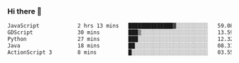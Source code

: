 ### Hi there 👋

<!--START_SECTION:waka-->

```txt
JavaScript            2 hrs 13 mins   ██████████████▓░░░░░░░░░░   59.08 %
GDScript              30 mins         ███▒░░░░░░░░░░░░░░░░░░░░░   13.59 %
Python                27 mins         ███░░░░░░░░░░░░░░░░░░░░░░   12.32 %
Java                  18 mins         ██░░░░░░░░░░░░░░░░░░░░░░░   08.31 %
ActionScript 3        8 mins          █░░░░░░░░░░░░░░░░░░░░░░░░   03.55 %
```

<!--END_SECTION:waka-->


<!--
**AnkelMauCastillo/AnkelMauCastillo** is a ✨ _special_ ✨ repository because its `README.md` (this file) appears on your GitHub profile.

Here are some ideas to get you started:

- 🔭 I’m currently working on ...
- 🌱 I’m currently learning ...
- 👯 I’m looking to collaborate on ...
- 🤔 I’m looking for help with ...
- 💬 Ask me about ...
- 📫 How to reach me: ...
- 😄 Pronouns: ...
- ⚡ Fun fact: ...
-->

